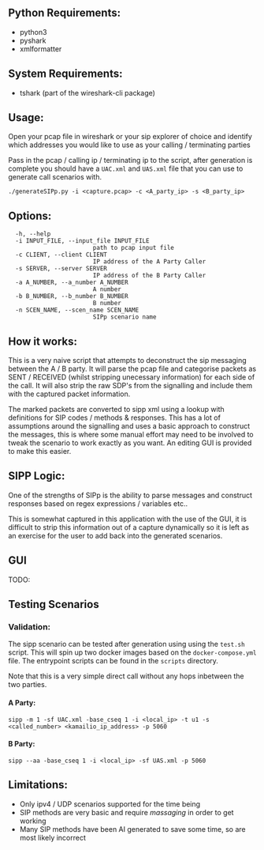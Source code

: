 ## Python Requirements:

- python3
- pyshark
- xmlformatter

## System Requirements:
- tshark (part of the wireshark-cli package)

## Usage:

Open your pcap file in wireshark or your sip explorer of choice and identify which addresses you would like to use as your calling / terminating parties

Pass in the pcap / calling ip / terminating ip to the script, after generation is complete you should have a `UAC.xml` and `UAS.xml` file that you can use to generate call scenarios with.

```
./generateSIPp.py -i <capture.pcap> -c <A_party_ip> -s <B_party_ip>
```

## Options:

```
  -h, --help
  -i INPUT_FILE, --input_file INPUT_FILE
                        path to pcap input file
  -c CLIENT, --client CLIENT
                        IP address of the A Party Caller
  -s SERVER, --server SERVER
                        IP address of the B Party Caller
  -a A_NUMBER, --a_number A_NUMBER
                        A number
  -b B_NUMBER, --b_number B_NUMBER
                        B number
  -n SCEN_NAME, --scen_name SCEN_NAME
                        SIPp scenario name
```

## How it works:

This is a very naive script that attempts to deconstruct the sip messaging between the A / B party. It will parse the pcap file and categorise packets as SENT / RECEIVED (whilst stripping unecessary information) for each side of the call. It will also strip the raw SDP's from the signalling and include them with the captured packet information.

The marked packets are converted to sipp xml using a lookup with definitions for SIP codes / methods & responses. This has a lot of assumptions around the signalling and uses a basic approach to construct the messages, this is where some manual effort may need to be involved to tweak the scenario to work exactly as you want. An editing GUI is provided to make this easier.

## SIPP Logic:

One of the strengths of SIPp is the ability to parse messages and construct responses based on regex expressions / variables etc..

This is somewhat captured in this application with the use of the GUI, it is difficult to strip this information out of a capture dynamically so it is left as an exercise for the user to
add back into the generated scenarios.

## GUI

TODO:

## Testing Scenarios

### Validation:

The sipp scenario can be tested after generation using using the `test.sh` script. This will spin up two docker images based on the `docker-compose.yml` file.
The entrypoint scripts can be found in the `scripts` directory.

Note that this is a very simple direct call without any hops inbetween the two parties.

#### A Party:

```
sipp -m 1 -sf UAC.xml -base_cseq 1 -i <local_ip> -t u1 -s <called_number> <kamailio_ip_address> -p 5060
```

#### B Party:

```
sipp --aa -base_cseq 1 -i <local_ip> -sf UAS.xml -p 5060
```


## Limitations:

- Only ipv4 / UDP scenarios supported for the time being
- SIP methods are very basic and require _massaging_ in order to get working
- Many SIP methods have been AI generated to save some time, so are most likely incorrect

